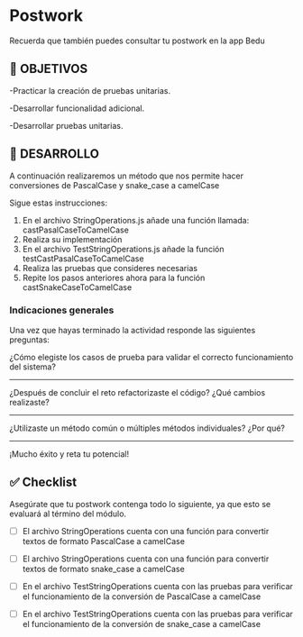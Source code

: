 # Postwork

Recuerda que también puedes consultar tu postwork en la app Bedu


## 🎯 OBJETIVOS

-Practicar la creación de pruebas unitarias.

-Desarrollar funcionalidad adicional. 

-Desarrollar pruebas unitarias.

## 🚀 DESARROLLO

A continuación realizaremos un método que nos permite hacer conversiones de PascalCase y snake_case a camelCase

Sigue estas instrucciones:

1. En el archivo StringOperations.js añade una función llamada: castPasalCaseToCamelCase
1. Realiza su implementación
1. En el archivo TestStringOperations.js añade la función testCastPasalCaseToCamelCase
1. Realiza las pruebas que consideres necesarias
1. Repite los pasos anteriores ahora para la función castSnakeCaseToCamelCase

### Indicaciones generales

Una vez que hayas terminado  la actividad responde las siguientes preguntas:

¿Cómo elegiste los casos de prueba para validar el correcto funcionamiento del sistema?
_________________________________________________________________________________________________________________________________________________________________________________________________________________________________
¿Después de concluir el reto refactorizaste el código? ¿Qué cambios realizaste?
_________________________________________________________________________________________________________________________________________________________________________________________________________________________________

¿Utilizaste un método común o múltiples métodos individuales? ¿Por qué?
_________________________________________________________________________________________________________________________________________________________________________________________________________________________________

¡Mucho éxito y reta tu potencial!


## ✅ Checklist 

Asegúrate que tu postwork contenga todo lo siguiente, ya que esto se evaluará al término del módulo.

- [ ] El archivo StringOperations cuenta con una función para convertir textos de formato PascalCase a camelCase




- [ ] El archivo StringOperations cuenta con una función para convertir textos de formato snake_case a camelCase




- [ ] En el archivo TestStringOperations cuenta con las pruebas para verificar el funcionamiento de la conversión de PascalCase a camelCase




- [ ] En el archivo TestStringOperations cuenta con las pruebas para verificar el funcionamiento de la conversión de snake_case a camelCase







